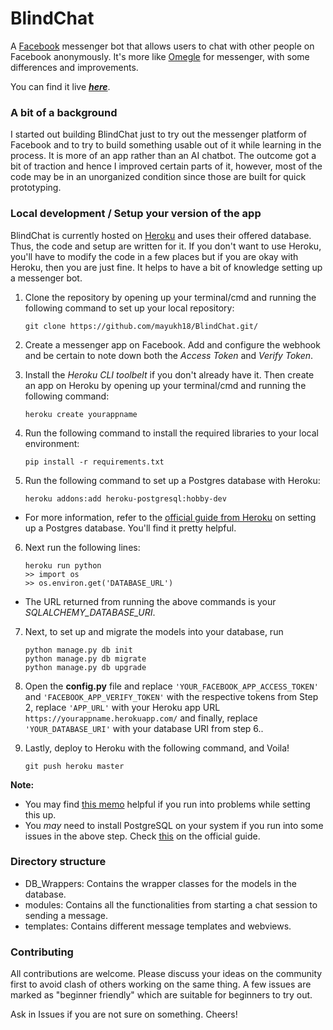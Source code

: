 # BlindChat

A [Facebook](https://www.facebook.com) messenger bot that allows users to chat with other people on Facebook anonymously. It's more like [Omegle](http://www.omegle.com/) for messenger, with some differences and improvements.



You can find it live [***here***](https://m.me/blindchat.go).





### A bit of a background

I started out building BlindChat just to try out the messenger platform of Facebook and to try to build something usable out of it while learning in the process. It is more of an app rather than an AI chatbot. The outcome got a bit of traction and hence I improved certain parts of it, however, most of the code may be in an unorganized condition since those are built for quick prototyping.





### Local development / Setup your version of the app

BlindChat is currently hosted on [Heroku](https://www.heroku.com/) and uses their offered database. Thus, the code and setup are written for it. If you don't want to use Heroku, you'll have to modify the code in a few places but if you are okay with Heroku, then you are just fine. It helps to have a bit of knowledge setting up a messenger bot.



1. Clone the repository by opening up your terminal/cmd and running the following command to set up your local repository:
   ```
   git clone https://github.com/mayukh18/BlindChat.git/
   ```

2. Create a messenger app on Facebook. Add and configure the webhook and be certain to note down both the *Access Token* and *Verify Token*. 

3. Install the *Heroku CLI toolbelt* if you don't already have it. Then create an app on Heroku by opening up your terminal/cmd and running the following command:
   ```
   heroku create yourappname
   ```
 
4. Run the following command to install the required libraries to your local environment:
   ```
   pip install -r requirements.txt
   ```

5. Run the following command to set up a Postgres database with Heroku:
   ```
   heroku addons:add heroku-postgresql:hobby-dev
   ```
- For more information, refer to the [official guide from Heroku](https://devcenter.heroku.com/articles/heroku-postgresql#set-up-postgres-on-windows) on setting up a Postgres database. You'll find it pretty helpful.

6. Next run the following lines:
   ```
   heroku run python
   >> import os
   >> os.environ.get('DATABASE_URL')
   ```
- The URL returned from running the above commands is your *SQLALCHEMY_DATABASE_URI*.

7. Next, to set up and migrate the models into your database, run
   ```
   python manage.py db init
   python manage.py db migrate
   python manage.py db upgrade
   ```

8. Open the **config.py** file and replace `'YOUR_FACEBOOK_APP_ACCESS_TOKEN'` and `'FACEBOOK_APP_VERIFY_TOKEN'` with the respective tokens from Step 2, replace `'APP_URL'` with your Heroku app URL `https://yourappname.herokuapp.com/` and finally, replace `'YOUR_DATABASE_URI'` with your database URI from step 6..

9. Lastly, deploy to Heroku with the following command, and Voila!
   ```
   git push heroku master
   ```
   
**Note:**
- You may find [this memo](https://gist.github.com/mayukh18/2223bc8fc152631205abd7cbf1efdd41/) helpful if you run into problems while setting this up.
- You *may* need to install PostgreSQL on your system if you run into some issues in the above step. Check [this](https://devcenter.heroku.com/articles/heroku-postgresql#set-up-postgres-on-windows) on the official guide.



### Directory structure

- DB_Wrappers: Contains the wrapper classes for the models in the database.
- modules: Contains all the functionalities from starting a chat session to sending a message.
- templates: Contains different message templates and webviews.



### Contributing

All contributions are welcome. Please discuss your ideas on the community first to avoid clash of others working on the same thing. A few issues are marked as "beginner friendly" which are suitable for beginners to try out.

Ask in Issues if you are not sure on something. Cheers!
